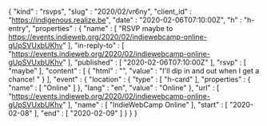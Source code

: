 {
  "kind" : "rsvps",
  "slug" : "2020/02/vr6ny",
  "client_id" : "https://indigenous.realize.be",
  "date" : "2020-02-06T07:10:00Z",
  "h" : "h-entry",
  "properties" : {
    "name" : [ "RSVP maybe to https://events.indieweb.org/2020/02/indiewebcamp-online-gUpSVUxbUKhv" ],
    "in-reply-to" : [ "https://events.indieweb.org/2020/02/indiewebcamp-online-gUpSVUxbUKhv" ],
    "published" : [ "2020-02-06T07:10:00Z" ],
    "rsvp" : [ "maybe" ],
    "content" : [ {
      "html" : "",
      "value" : "I'll dip in and out when I get a chance! "
    } ],
    "event" : {
      "location" : {
        "type" : [ "h-card" ],
        "properties" : {
          "name" : [ "Online" ]
        },
        "lang" : "en",
        "value" : "Online"
      },
      "url" : [ "https://events.indieweb.org/2020/02/indiewebcamp-online-gUpSVUxbUKhv" ],
      "name" : [ "IndieWebCamp Online" ],
      "start" : [ "2020-02-08" ],
      "end" : [ "2020-02-09" ]
    }
  }
}
